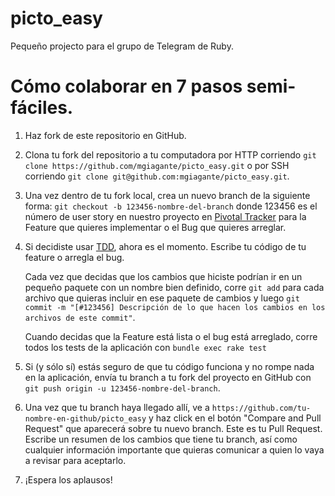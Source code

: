 # picto_easy
Pequeño projecto para el grupo de Telegram de Ruby.

# Cómo colaborar en 7 pasos semi-fáciles.
1. Haz fork de este repositorio en GitHub.
2. Clona tu fork del repositorio a tu computadora
   por HTTP corriendo 
   `git clone https://github.com/mgiagante/picto_easy.git`
   o por SSH corriendo 
   `git clone git@github.com:mgiagante/picto_easy.git`. 
3. Una vez dentro de tu fork local, crea un nuevo branch de la siguiente forma:
   `git checkout -b 123456-nombre-del-branch`
   donde 123456 es el número de user story en nuestro proyecto en [Pivotal Tracker](https://www.pivotaltracker.com/n/projects/2159200)
   para la Feature que quieres implementar o el Bug que quieres arreglar.
4. Si decidiste usar [TDD](https://es.wikipedia.org/wiki/Desarrollo_guiado_por_pruebas), ahora es el momento.
   Escribe tu código de tu feature o arregla el bug.
   
   Cada vez que decidas que los cambios que hiciste podrían ir en un pequeño paquete con un nombre bien definido, 
   corre `git add` para cada archivo que quieras incluir en ese paquete de cambios y luego
   `git commit -m "[#123456] Descripción de lo que hacen los cambios en los archivos de este commit"`.
   
   Cuando decidas que la Feature está lista o el bug está arreglado, corre todos los tests de la aplicación con
   `bundle exec rake test`
5. Si (y sólo sí) estás seguro de que tu código funciona y no rompe nada en la
   aplicación, envía tu branch a tu fork del proyecto en GitHub con `git push origin -u 123456-nombre-del-branch`.
6. Una vez que tu branch haya llegado allí, ve a `https://github.com/tu-nombre-en-github/picto_easy` y haz click 
   en el botón "Compare and Pull Request" que aparecerá sobre tu nuevo branch.
   Este es tu Pull Request. Escribe un resumen de los cambios que tiene tu branch, así como cualquier información
   importante que quieras comunicar a quien lo vaya a revisar para aceptarlo.
7. ¡Espera los aplausos!
